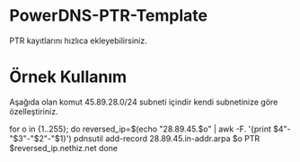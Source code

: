 # PowerDNS-PTR-Template
PTR kayıtlarını hızlıca ekleyebilirsiniz.

# Örnek Kullanım 

Aşağıda olan komut 45.89.28.0/24 subneti içindir kendi subnetinize göre özelleştiriniz.

for o in {1..255}; do 
    reversed_ip=$(echo "28.89.45.$o" | awk -F. '{print $4"-"$3"-"$2"-"$1}')
    pdnsutil add-record 28.89.45.in-addr.arpa $o PTR $reversed_ip.nethiz.net
done
